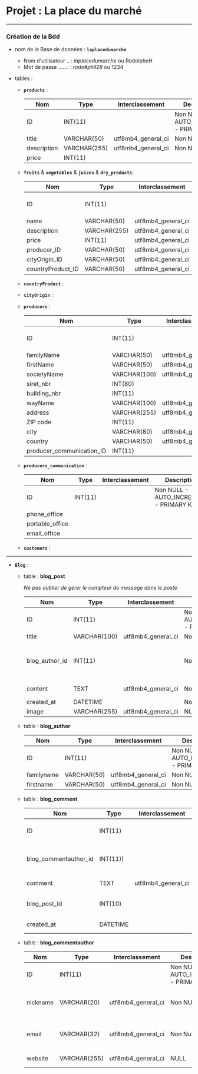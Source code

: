 # Projet : La place du marché
---
>
### Création de la Bdd
>
- nom de la Base de données : **`laplacedumarche`**
  >
  - Nom d'utilisateur .. : _laplacedumarche_ ou RodolpheH
  - Mot de passe ....... : _rodo#phil28_     ou 1234
  >

- tables : 
  >
  - **`products`** :
    >
    | Nom         | Type         | Interclassement    | Descriptions                             | Commentaires |
    | ----------- | ------------ | ------------------ | -----------------------------------------| -------------|
    | ID          | INT(11)      |                    | Non NULL - AUTO_INCREMENT - PRIMARY_KEY  |              |
    | title       | VARCHAR(50)  | utf8mb4_general_ci | Non NULL                                 |              |
    | description | VARCHAR(255) | utf8mb4_general_ci | Non NULL                                 |              |
    | price       | INT(11)      |                    |                                          |              |

  >
  - **`fruits`** & **`vegetables`** & **`juices`** & **`dry_products`**:
    >
    | Nom               | Type         | Interclassement    | Descriptions                             | Commentaires |
    | ----------------- | ------------ | ------------------ | -----------------------------------------| -------------|
    | ID                | INT(11)      |                    | Non NULL - AUTO_INCREMENT - PRIMARY_KEY  |              |
    | name              | VARCHAR(50)  | utf8mb4_general_ci | Non NULL                                 |              |
    | description       | VARCHAR(255) | utf8mb4_general_ci | NULL                                     |              |
    | price             | INT(11)      | utf8mb4_general_ci | Non NULL                                 |              |
    | producer_ID       | VARCHAR(50)  | utf8mb4_general_ci | Non NULL                                 |              |
    | cityOrigin_ID     | VARCHAR(50)  | utf8mb4_general_ci | Non NULL                                 |              |
    | countryProduct_ID | VARCHAR(50)  | utf8mb4_general_ci | Non NULL                                 |              |

  >
  - **`countryProduct`** :
    >

  >
  - **`cityOrigin`** :
    >

  >
  - **`producers`** :
    >
    | Nom                       | Type              | Interclassement     | Description                             | Commentaires           |
    | ------------------------- | ----------------- | ------------------- | --------------------------------------- | ---------------------- |
    | ID                        | INT(11)           |                     | Non NULL - AUTO_INCREMENT - PRIMARY KEY |                        |
    | familyName                | VARCHAR(50)       | utf8mb4_general_ci  | Non NULL                                |                        |
    | firstName                 | VARCHAR(50)       | utf8mb4_general_ci  | Non NULL                                |                        |
    | societyName               | VARCHAR(100)      | utf8mb4_general_ci  | Non NULL                                |                        |
    | siret_nbr                 | INT(80)           |                     | Non NULL                                |                        |
    | building_nbr              | INT(11)           |                     | Non NULL                                |                        |
    | wayName                   | VARCHAR(100)      | utf8mb4_general_ci  | Non NULL                                |                        |
    | address                   | VARCHAR(255)      | utf8mb4_general_ci  | Non NULL                                |                        |
    | ZIP code                  | INT(11)           |                     | Non NULL                                |                        |
    | city                      | VARCHAR(80)       | utf8mb4_general_ci  | Non NULL                                |                        |
    | country                   | VARCHAR(50)       | utf8mb4_general_ci  | Non NULL                                |                        |
    | producer_communication_ID | INT(11)           |                     | Non NULL                                |                        |

  >
  - **`producers_communication`** :
    >
    | Nom             | Type              | Interclassement     | Description                             | Commentaires           |
    | --------------- | ----------------- | ------------------- | --------------------------------------- | ---------------------- |
    | ID              | INT(11)           |                     | Non NULL - AUTO_INCREMENT - PRIMARY KEY |                        |
    | phone_office    |
    | portable_office |
    | email_office    |

  >
  - **`customers`** :
    >

---

  >
  - **`Blog`** :
    >
    - table : **blog_post**
      >
      _Ne pas oublier de gérer le compteur de message dans le poste._
      >
      | Nom             | Type              | Interclassement     | Description                             | Commentaires                                                   |
      | --------------- | ----------------- | ------------------- | --------------------------------------- | -------------------------------------------------------------- |
      | ID              | INT(11)           |                     | Non NULL - AUTO_INCREMENT - PRIMARY KEY |                                                                |
      | title           | VARCHAR(100)      | utf8mb4_general_ci  | Non NULL                                | Titre du post                                                  |
      | blog_author_id  | INT(11)           |                     | Non NULL                                | Auteur du post en lien avec le champ ID dans la table 'author' |
      | content         | TEXT              | utf8mb4_general_ci  | Non NULL                                | Contenu du post                                                |
      | created_at      | DATETIME          |                     | Non NULL                                | Date du post                                                   |
      | image           | VARCHAR(255)      | utf8mb4_general_ci  | NULL                                    | URL de l'image                                                 |
      >
      >
    - table : **blog_author**
      >
      | Nom             | Type              | Interclassement     | Description                             | Commentaires                          |
      | --------------- | ----------------- | ------------------- | --------------------------------------- | ------------------------------------- |
      | ID              | INT(11)           |                     | Non NULL - AUTO_INCREMENT - PRIMARY KEY |                                       |
      | familyname      | VARCHAR(50)       | utf8mb4_general_ci  | Non NULL                                | Nom de famille                        |
      | firstname       | VARCHAR(50)       | utf8mb4_general_ci  | Non NULL                                | Prénom                                |
      >
      >
    - table : **blog_comment**
      >
       | Nom                   | Type              | Interclassement     | Description                             | Commentaires                                     |
       | --------------------- | ----------------- | ------------------- | --------------------------------------- | ------------------------------------------------ |
       | ID                    | INT(11)           |                     | Non NULL - AUTO_INCREMENT - PRIMARY KEY |                                                  |
       | blog_commentauthor_id | INT(11))          |                     | Non NULL                                | Lien avec le champ ID de la table 'commentauthor |
       | comment               | TEXT              | utf8mb4_general_ci  | Non NULL                                | Commentaire d'un post                            |
       | blog_post_Id          | INT(10)           |                     | Non NULL - INDEX                        | Lien avec la champ ID dans la table 'post'       |
       | created_at            | DATETIME          |                     | Non Null                                | Date du commentaire                              |
       >
       >
    - table : **blog_commentauthor**
      >
       | Nom             | Type              | Interclassement     | Description                             | Commentaires                                   |
       | --------------- | ----------------- | ------------------- | --------------------------------------- | ---------------------------------------------- |
       | ID              | INT(11)           |                     | Non NULL - AUTO_INCREMENT - PRIMARY KEY |                                                |
       | nickname        | VARCHAR(20)       | utf8mb4_general_ci  | Non NULL                                | Pseudo de celui qui laisse un commenatire      |
       | email           | VARCHAR(32)       | utf8mb4_general_ci  | Non Null - UNIQUE                       | Email de la personne qui laisse le commentaire |
       | website         | VARCHAR(255)      | utf8mb4_general_ci  | NULL                                    | URL de site eventuel                           |




